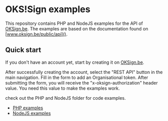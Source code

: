 # OKS!Sign examples

This repository contains PHP and NodeJS examples for the API of [OKSign.be](www.oksing.be). The examples are based on the documentation found on [www.oksign.be/public/api]().

## Quick start
If you don't have an account yet, start by creating it on [OKSign.be](www.oksing.be).

After successfully creating the account, select the "REST API" button in the main navigation. Fill in the form to add an Organisational token. After submitting the form, you will receive the "x-oksign-authorization" header value. You need this value to make the examples work.


check out the PHP and NodeJS folder for code examples.
- [PHP examples](PHP)
- [NodeJS examples](NodeJS)
